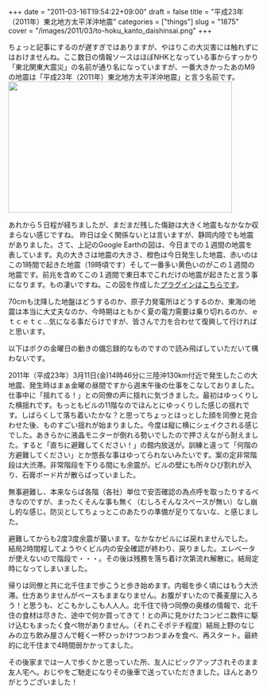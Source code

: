 +++
date = "2011-03-16T19:54:22+09:00"
draft = false
title = "平成23年（2011年）東北地方太平洋沖地震"
categories = ["things"]
slug = "1875"
cover = "/images/2011/03/to-hoku_kanto_daishinsai.png"
+++

ちょっと記事にするのが遅すぎではありますが、やはりこの大災害には触れずにはおけませんね。ここ数日の情報ソースはほぼNHKとなっている事からすっかり「東北関東大震災」の名前が通り名になっていますが、一番大きかったあのM9の地震は「平成23年（2011年）東北地方太平洋沖地震」と言う名前です。
<a href="/images/2011/03/to-hoku_kanto_daishinsai.png"><img src="/images/2011/03/to-hoku_kanto_daishinsai-1024x600.png" alt="" title="to-hoku_kanto_daishinsai" width="450" height="263" class="aligncenter size-large wp-image-1876" /></a>

あれから５日程が経ちましたが、まだまだ残した傷跡は大きく地震もなかなか収まらない感じですね。
昨日は全く関係ないとは言いますが、静岡内陸でも地震がありました。さて、上記のGoogle Earthの図は、今日までの１週間の地震を表しています。丸の大きさは地震の大きさ、橙色は今日発生した地震、赤いのはこの1時間で起きた地震（19時頃です）そして一番多い黄色いのがこの１週間の地震です。前兆を含めてこの１週間で東日本でこれだけの地震が起きたと言う事になります。もの凄いですね。この図を作成した<a href="http://www.google.com/gadgets/directory?synd=earth&hl=jp&preview=on&cat=featured&url=http://www.google.com/mapfiles/mapplets/earthgallery/Real-time_Earthquakes.xml">プラグインはこちらです</a>。

70cmも沈降した地盤はどうするのか、原子力発電所はどうするのか、東海の地震は本当に大丈夫なのか、今時期はともかく夏の電力需要は乗り切れるのか、ｅｔｃｅｔｃ...気になる事だらけですが、皆さんで力を合わせて復興して行ければと思います。

以下はボクの金曜日の動きの備忘録的なものですので読み飛ばしていただいて構わないです。

2011年（平成23年）3月11日(金)14時46分に三陸沖130km付近で発生したこの大地震、発生時はまぁ金曜の昼間ですから週末午後の仕事をこなしておりました。仕事中に「揺れてる！」との同僚の声に揺れに気づきました。最初はゆっくりした横揺れです。もっともビルの11階なのでほんとにゆっくりした感じの揺れです。しばらくして落ち着いたかな？と思ってちょっとほっとした顔を同僚と見合わせた後、ものすごい揺れが始まりました。今度は縦に横にシェイクされる感じでした。あきらかに液晶モニターが倒れる勢いでしたので押さえながら耐えました。すると「直ちに避難してください！」の館内放送が。訓練と違って「何階の方避難してください」とか悠長な事はゆってられないみたいです。案の定非常階段は大渋滞。非常階段を下りる間にも余震が。ビルの壁にも所々ひび割れが入り、石膏ボード片が散らばっていました。

無事避難し、本来ならば各階（各社）単位で安否確認の為点呼を取ったりするべきなのですが、まったくそんな事も無く（むしろそんなスペースが無い）なし崩し的な感じ。防災としてちょっとこのあたりの準備が足りてないな、と感じました。

避難してからも2度3度余震が襲います。なかなかビルには戻れませんでした。結局2時間程してようやくビル内の安全確認が終わり、戻りました。エレベータが使えないので階段で・・・。その後は残務を落ち着け次第流れ解散に。結局定時になってしまいました。

帰りは同僚と共に北千住まで歩こうと歩き始めます。内堀を歩く頃にはもう大渋滞。仕方ありませんがペースもままなりません。お腹がすいたので蕎麦屋に入ろう！と思うも、どこもかしこも人人人。北千住で待つ同僚の奥様の情報で、北千住の食材は尽きた、途中で何か買ってきて！との声に見かけたコンビニ数件に駆け込むもまったく食べ物がありません。（それこそポテチ程度）結局上野のなじみの立ち飲み屋さんで軽く一杯ひっかけつつおつまみを食べ、再スタート。最終的に北千住まで4時間弱かかってました。

その後家までは一人で歩くかと思っていた所、友人にピックアップされそのまま友人宅へ。おじやをご馳走になりその後車で送っていただきました。ほんとありがとうございました！

